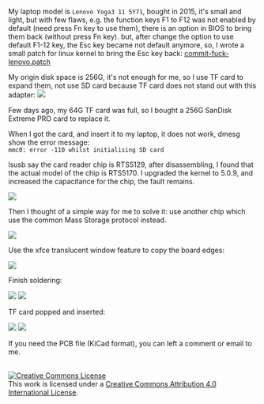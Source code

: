 My laptop model is `Lenovo Yoga3 11 5Y71`, bought in 2015, it's small and light, but with few flaws,
e.g. the function keys F1 to F12 was not enabled by default (need press Fn key to use them),
there is an option in BIOS to bring them back (without press Fn key).
but, after change the option to use default F1-12 key, the Esc key became not default anymore,
so, I wrote a small patch for linux kernel to bring the Esc key back: [commit-fuck-lenovo.patch](commit-fuck-lenovo.patch)

My origin disk space is 256G, it's not enough for me, so I use TF card to expand them,
not use SD card because TF card does not stand out with this adapter:
<img src="micro-sd-adaptor.png" style="max-width:100%">

Few days ago, my 64G TF card was full, so I bought a 256G SanDisk Extreme PRO card to replace it.

When I got the card, and insert it to my laptop, it does not work, dmesg show the error message:  
`mmc0: error -110 whilst initialising SD card`

lsusb say the card reader chip is RTS5129, after disassembling, I found that the actual model of the chip is RTS5170.
I upgraded the kernel to 5.0.9, and increased the capacitance for the chip, the fault remains.

<img src="1.jpg" style="max-width:100%">  

Then I thought of a simple way for me to solve it: use another chip which use the common Mass Storage protocol instead.

<img src="GL823_A_SCH.png" style="max-width:100%">

Use the xfce translucent window feature to copy the board edges:

<img src="GL823_A_PCB.png" style="max-width:100%">

Finish soldering:

<img src="2.jpg" style="max-width:100%">

<img src="3.jpg" style="max-width:100%">

TF card popped and inserted:

<img src="4.jpg" style="max-width:100%">

<img src="5.jpg" style="max-width:100%">

If you need the PCB file (KiCad format), you can left a comment or email to me.

<br>
<a rel="license" href="http://creativecommons.org/licenses/by/4.0/"><img alt="Creative Commons License" style="border-width:0" src="https://i.creativecommons.org/l/by/4.0/88x31.png" /></a><br />This work is licensed under a <a rel="license" href="http://creativecommons.org/licenses/by/4.0/">Creative Commons Attribution 4.0 International License</a>.
